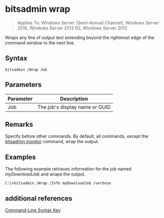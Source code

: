 # bitsadmin wrap

>Applies To: Windows Server (Semi-Annual Channel), Windows Server 2016, Windows Server 2012 R2, Windows Server 2012

Wraps any line of output text extending beyond the rightmost edge of the command window to the next line.
## Syntax
```
bitsadmin /Wrap Job
```
## Parameters
|Parameter|Description|
|-------|--------|
|Job|The job's display name or GUID|
## Remarks
Specify before other commands. By default, all commands, except the [bitsadmin monitor](bitsadmin-monitor.md) command, wrap the output.
## <a name="BKMK_examples"></a>Examples
The following example retrieves information for the job named *myDownloadJob* and wraps the output.
```
C:\>bitsadmin /Wrap /Info myDownloadJob /verbose
```
## additional references
[Command-Line Syntax Key](command-line-syntax-key.md)
